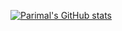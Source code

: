 [![Parimal's GitHub stats](https://github-readme-stats.vercel.app/api?username=parimal7&count_private=true&show_icons=true)](https://parimal.codes)
